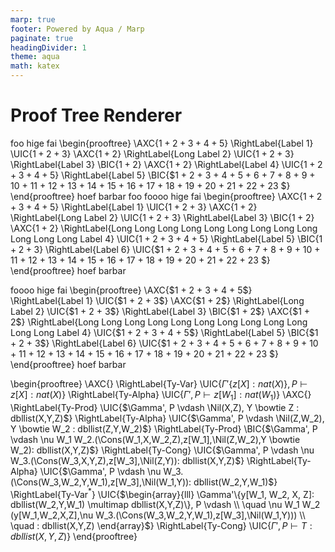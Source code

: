 ```yaml
---
marp: true
footer: Powered by Aqua / Marp
paginate: true
headingDivider: 1
theme: aqua
math: katex
---
```


<script type="text/javascript" class="next-head">
console.log("hello world!")
</script>

# Proof Tree Renderer

foo
hige
fai
\begin{prooftree}
\AXC{$1 + 2 + 3 + 4 + 5$}
\RightLabel{Label 1}
\UIC{$1 + 2 + 3$}
\AXC{$1 + 2$}
\RightLabel{Long Label 2}
\UIC{$1 + 2 + 3$}
\RightLabel{Label 3}
\BIC{$1 + 2$}
\AXC{$1 + 2$}
\RightLabel{Label 4}
\UIC{$1 + 2 + 3 + 4 + 5$}
\RightLabel{Label 5}
\BIC{$1 + 2 + 3 + 4 + 5 + 6 + 7 + 8 + 9 + 10 + 
11 + 12 + 13 + 14 + 15 + 16 + 17 + 18 + 19 + 20 +
21 + 22 + 23
$}
\end{prooftree}
hoef barbar
foo
<span>
foooo</span>
hige
fai
\begin{prooftree}
\AXC{$1 + 2 + 3 + 4 + 5$}
\RightLabel{Label 1}
\UIC{$1 + 2 + 3$}
\AXC{$1 + 2$}
\RightLabel{Long Label 2}
\UIC{$1 + 2 + 3$}
\RightLabel{Label 3}
\BIC{$1 + 2$}
\AXC{$1 + 2$}
\RightLabel{Long Long Long Long Long Long Long
Long Long Long Long Long Label 4}
\UIC{$1 + 2 + 3 + 4 + 5$}
\RightLabel{Label 5}
\BIC{$1 + 2 + 3$}
\RightLabel{Label 6}
\UIC{$1 + 2 + 3 + 4 + 5 + 6 + 7 + 8 + 9 + 10 + 
11 + 12 + 13 + 14 + 15 + 16 + 17 + 18 + 19 + 20 + 
21 + 22 + 23
$}
\end{prooftree}
hoef barbar

<span>
  foooo</span>
hige
fai
\begin{prooftree}
\AXC{$1 + 2 + 3 + 4 + 5$}
\RightLabel{Label 1}
\UIC{$1 + 2 + 3$}
\AXC{$1 + 2$}
\RightLabel{Long Label 2}
\UIC{$1 + 2 + 3$}
\RightLabel{Label 3}
\BIC{$1 + 2$}
\AXC{$1 + 2$}
\RightLabel{Long Long Long Long Long Long Long
Long Long Long Long Long Label 4}
\UIC{$1 + 2 + 3 + 4 + 5$}
\RightLabel{Label 5}
\BIC{$1 + 2 + 3$}
\RightLabel{Label 6}
\UIC{$1 + 2 + 3 + 4 + 5 + 6 + 7 + 8 + 9 + 10
+ 11 + 12 + 13 + 14 + 15 + 16 + 17 + 18 + 19 + 20
+ 21 + 22 + 23
$}
\end{prooftree}
hoef barbar

\begin{prooftree}
\AXC{}
\RightLabel{Ty-Var}
\UIC{$\Gamma'\{z[X]: nat(X)\}, P \vdash z[X] : nat(X)$}
\RightLabel{Ty-Alpha}
\UIC{$\Gamma', P \vdash z[W_1] : nat(W_1)$}
\AXC{}
\RightLabel{Ty-Prod}
\UIC{$\Gamma', P \vdash \Nil(X,Z), Y \bowtie Z : dbllist(X,Y,Z)$}
\RightLabel{Ty-Alpha}
\UIC{$\Gamma', P \vdash \Nil(Z,W_2), Y \bowtie W_2 : dbllist(Z,Y,W_2)$}
\RightLabel{Ty-Prod}
\BIC{$\Gamma', P \vdash
 \nu W_1 W_2.(\Cons(W_1,X,W_2,Z),z[W_1],\Nil(Z,W_2),Y \bowtie W_2): dbllist(X,Y,Z)$}
\RightLabel{Ty-Cong}
\UIC{$\Gamma', P \vdash
 \nu W_3.(\Cons(W_3,X,Y,Z),z[W_3],\Nil(Z,Y)): dbllist(X,Y,Z)$}
\RightLabel{Ty-Alpha}
\UIC{$\Gamma', P \vdash
 \nu W_3.(\Cons(W_3,W_2,Y,W_1),z[W_3],\Nil(W_1,Y)): dbllist(W_2,Y,W_1)$}
\RightLabel{Ty-Var$^\ast$}
\UIC{$\begin{array}{lll}
 \Gamma'\{y[W_1, W_2, X, Z]: dbllist(W_2,Y,W_1) \multimap dbllist(X,Y,Z)\}, P \vdash \\
 \quad \nu W_1 W_2 (y[W_1,W_2,X,Z],\nu W_3.(\Cons(W_3,W_2,Y,W_1),z[W_3],\Nil(W_1,Y))) \\
 \quad : dbllist(X,Y,Z)
 \end{array}$}
\RightLabel{Ty-Cong}
\UIC{$\Gamma', P \vdash
 T: dbllist(X,Y,Z)$}
\end{prooftree}

<script type="text/javascript" class="next-head">
  import { renderProofTrees } from "https://sano-jin.github.io/busproofs-html/assets/prooftree.js";
  renderProofTrees();
</script>
